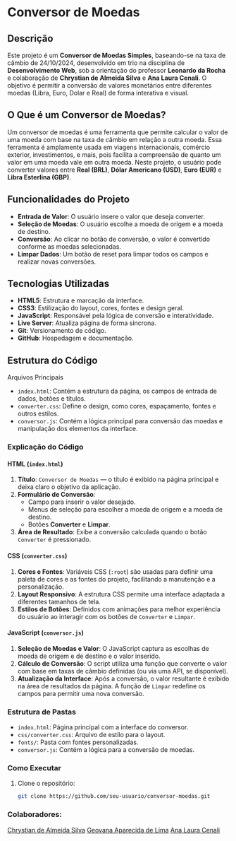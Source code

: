 # Conversor de Moedas

## Descrição
Este projeto é um **Conversor de Moedas Simples**, baseando-se na taxa de câmbio de 24/10/2024, desenvolvido em trio na disciplina de **Desenvolvimento Web**,  sob a orientação do professor **Leonardo da Rocha** e colaboração de **Chrystian de Almeida Silva** e **Ana Laura Cenali**. O objetivo é permitir a conversão de valores monetários entre diferentes moedas (Libra, Euro, Dolar e Real) de forma interativa e visual. 

## O Que é um Conversor de Moedas?
Um conversor de moedas é uma ferramenta que permite calcular o valor de uma moeda com base na taxa de câmbio em relação a outra moeda. Essa ferramenta é amplamente usada em viagens internacionais, comércio exterior, investimentos, e mais, pois facilita a compreensão de quanto um valor em uma moeda vale em outra moeda. Neste projeto, o usuário pode converter valores entre **Real (BRL)**, **Dólar Americano (USD)**, **Euro (EUR)** e **Libra Esterlina (GBP)**.

## Funcionalidades do Projeto
- **Entrada de Valor**: O usuário insere o valor que deseja converter.
- **Seleção de Moedas**: O usuário escolhe a moeda de origem e a moeda de destino.
- **Conversão**: Ao clicar no botão de conversão, o valor é convertido conforme as moedas selecionadas.
- **Limpar Dados**: Um botão de reset para limpar todos os campos e realizar novas conversões.

## Tecnologias Utilizadas
- **HTML5**: Estrutura e marcação da interface.
- **CSS3**: Estilização do layout, cores, fontes e design geral.
- **JavaScript**: Responsável pela lógica de conversão e interatividade.
- **Live Server**: Atualiza página de forma sincrona.
- **Git**: Versionamento de código.
- **GitHub**: Hospedagem e documentação.

## Estrutura do Código
 
 Arquivos Principais
- `index.html`: Contém a estrutura da página, os campos de entrada de dados, botões e títulos.
- `converter.css`: Define o design, como cores, espaçamento, fontes e outros estilos.
- `conversor.js`: Contém a lógica principal para conversão das moedas e manipulação dos elementos da interface.

### Explicação do Código

#### HTML (`index.html`)
1. **Título**: `Conversor de Moedas` — o título é exibido na página principal e deixa claro o objetivo da aplicação.
2. **Formulário de Conversão**: 
   - Campo para inserir o valor desejado.
   - Menus de seleção para escolher a moeda de origem e a moeda de destino.
   - Botões **Converter** e **Limpar**.
3. **Área de Resultado**: Exibe a conversão calculada quando o botão `Converter` é pressionado.

#### CSS (`converter.css`)
1. **Cores e Fontes**: Variáveis CSS (`:root`) são usadas para definir uma paleta de cores e as fontes do projeto, facilitando a manutenção e a personalização.
2. **Layout Responsivo**: A estrutura CSS permite uma interface adaptada a diferentes tamanhos de tela.
3. **Estilos de Botões**: Definidos com animações para melhor experiência do usuário ao interagir com os botões de `Converter` e `Limpar`.

#### JavaScript (`conversor.js`)
1. **Seleção de Moedas e Valor**: O JavaScript captura as escolhas de moeda de origem e de destino e o valor inserido.
2. **Cálculo de Conversão**: O script utiliza uma função que converte o valor com base em taxas de câmbio definidas (ou via uma API, se disponível).
3. **Atualização da Interface**: Após a conversão, o valor resultante é exibido na área de resultados da página. A função de `Limpar` redefine os campos para permitir uma nova conversão.

### Estrutura de Pastas
- `index.html`: Página principal com a interface do conversor.
- `css/converter.css`: Arquivo de estilo para o layout.
- `fonts/`: Pasta com fontes personalizadas.
- `conversor.js`: Contém a lógica para a conversão de moedas.

### Como Executar
1. Clone o repositório:
   ```bash
   git clone https://github.com/seu-usuario/conversor-moedas.git
   ```


### Colaboradores:
[Chrystian de Almeida Silva](https://github.com/ESChrystian)
[Geovana Aparecida de Lima](https://github.com/Geovanaaplima?tab=repositories)
[Ana Laura Cenali](https://github.com/anacenali)
